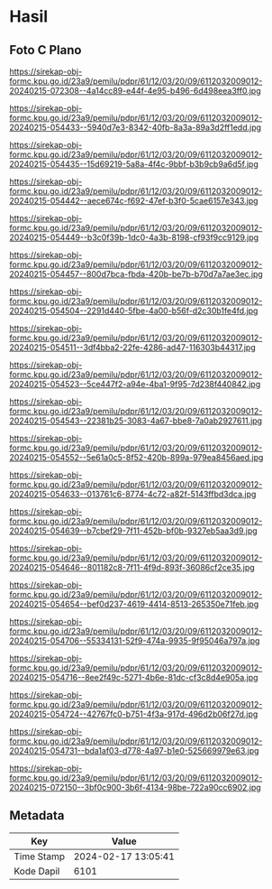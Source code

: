 # Hasil

## Foto C Plano

https://sirekap-obj-formc.kpu.go.id/23a9/pemilu/pdpr/61/12/03/20/09/6112032009012-20240215-072308--4a14cc89-e44f-4e95-b496-6d498eea3ff0.jpg

https://sirekap-obj-formc.kpu.go.id/23a9/pemilu/pdpr/61/12/03/20/09/6112032009012-20240215-054433--5940d7e3-8342-40fb-8a3a-89a3d2ff1edd.jpg

https://sirekap-obj-formc.kpu.go.id/23a9/pemilu/pdpr/61/12/03/20/09/6112032009012-20240215-054435--15d69219-5a8a-4f4c-9bbf-b3b9cb9a6d5f.jpg

https://sirekap-obj-formc.kpu.go.id/23a9/pemilu/pdpr/61/12/03/20/09/6112032009012-20240215-054442--aece674c-f692-47ef-b3f0-5cae6157e343.jpg

https://sirekap-obj-formc.kpu.go.id/23a9/pemilu/pdpr/61/12/03/20/09/6112032009012-20240215-054449--b3c0f39b-1dc0-4a3b-8198-cf93f9cc9129.jpg

https://sirekap-obj-formc.kpu.go.id/23a9/pemilu/pdpr/61/12/03/20/09/6112032009012-20240215-054457--800d7bca-fbda-420b-be7b-b70d7a7ae3ec.jpg

https://sirekap-obj-formc.kpu.go.id/23a9/pemilu/pdpr/61/12/03/20/09/6112032009012-20240215-054504--2291d440-5fbe-4a00-b56f-d2c30b1fe4fd.jpg

https://sirekap-obj-formc.kpu.go.id/23a9/pemilu/pdpr/61/12/03/20/09/6112032009012-20240215-054511--3df4bba2-22fe-4286-ad47-116303b44317.jpg

https://sirekap-obj-formc.kpu.go.id/23a9/pemilu/pdpr/61/12/03/20/09/6112032009012-20240215-054523--5ce447f2-a94e-4ba1-9f95-7d238f440842.jpg

https://sirekap-obj-formc.kpu.go.id/23a9/pemilu/pdpr/61/12/03/20/09/6112032009012-20240215-054543--22381b25-3083-4a67-bbe8-7a0ab2927611.jpg

https://sirekap-obj-formc.kpu.go.id/23a9/pemilu/pdpr/61/12/03/20/09/6112032009012-20240215-054552--5e61a0c5-8f52-420b-899a-979ea8456aed.jpg

https://sirekap-obj-formc.kpu.go.id/23a9/pemilu/pdpr/61/12/03/20/09/6112032009012-20240215-054633--013761c6-8774-4c72-a82f-5143ffbd3dca.jpg

https://sirekap-obj-formc.kpu.go.id/23a9/pemilu/pdpr/61/12/03/20/09/6112032009012-20240215-054639--b7cbef29-7f11-452b-bf0b-9327eb5aa3d9.jpg

https://sirekap-obj-formc.kpu.go.id/23a9/pemilu/pdpr/61/12/03/20/09/6112032009012-20240215-054646--801182c8-7f11-4f9d-893f-36086cf2ce35.jpg

https://sirekap-obj-formc.kpu.go.id/23a9/pemilu/pdpr/61/12/03/20/09/6112032009012-20240215-054654--bef0d237-4619-4414-8513-265350e71feb.jpg

https://sirekap-obj-formc.kpu.go.id/23a9/pemilu/pdpr/61/12/03/20/09/6112032009012-20240215-054706--55334131-52f9-474a-9935-9f95046a797a.jpg

https://sirekap-obj-formc.kpu.go.id/23a9/pemilu/pdpr/61/12/03/20/09/6112032009012-20240215-054716--8ee2f49c-5271-4b6e-81dc-cf3c8d4e905a.jpg

https://sirekap-obj-formc.kpu.go.id/23a9/pemilu/pdpr/61/12/03/20/09/6112032009012-20240215-054724--42767fc0-b751-4f3a-917d-496d2b06f27d.jpg

https://sirekap-obj-formc.kpu.go.id/23a9/pemilu/pdpr/61/12/03/20/09/6112032009012-20240215-054731--bda1af03-d778-4a97-b1e0-525669979e63.jpg

https://sirekap-obj-formc.kpu.go.id/23a9/pemilu/pdpr/61/12/03/20/09/6112032009012-20240215-072150--3bf0c900-3b6f-4134-98be-722a90cc6902.jpg


## Metadata

| Key        | Value               |
| ---------- | ------------------- |
| Time Stamp | 2024-02-17 13:05:41 |
| Kode Dapil | 6101                |



